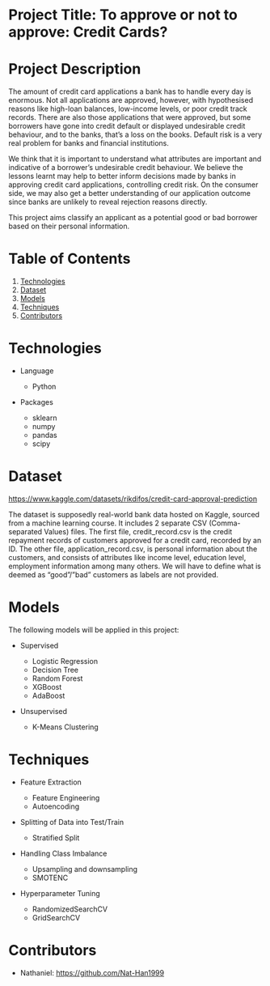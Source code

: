 # Project Title: To approve or not to approve: Credit Cards?


# Project Description

The amount of credit card applications a bank has to handle every day is enormous. Not all applications are approved, however, with hypothesised reasons like high-loan balances, low-income levels, or poor credit track records. There are also those applications that were approved, but some borrowers have gone into credit default or displayed undesirable credit behaviour, and to the banks, that’s a loss on the books. Default risk is a very real problem for banks and financial institutions.

We think that it is important to understand what attributes are important and indicative of a borrower’s undesirable credit behaviour. We believe the lessons learnt may help to better inform decisions made by banks in approving credit card applications, controlling credit risk. On the consumer side, we may also get a better understanding of our application outcome since banks are unlikely to reveal rejection reasons directly.

This project aims classify an applicant as a potential good or bad borrower based on their personal information.


# Table of Contents
1. [Technologies](#technologies)
2. [Dataset](#dataset)
3. [Models](#models)
4. [Techniques](#techniques)
5. [Contributors](#contributors)

# Technologies
* Language
  * Python

* Packages
  * sklearn
  * numpy
  * pandas
  * scipy

# Dataset
https://www.kaggle.com/datasets/rikdifos/credit-card-approval-prediction

The dataset is supposedly real-world bank data hosted on Kaggle, sourced from a machine learning course. It includes 2 separate CSV (Comma-separated Values) files. The first file, credit_record.csv is the credit repayment records of customers approved for a credit card, recorded by an ID. The other file, application_record.csv, is personal information about the customers, and consists of attributes like income level, education level, employment information among many others. We will have to define what is deemed as “good”/”bad” customers as labels are not provided.

# Models

The following models will be applied in this project:

* Supervised
  * Logistic Regression
  * Decision Tree
  * Random Forest
  * XGBoost
  * AdaBoost
  
* Unsupervised
  * K-Means Clustering

# Techniques

* Feature Extraction
  * Feature Engineering
  * Autoencoding

* Splitting of Data into Test/Train
  * Stratified Split

* Handling Class Imbalance
  * Upsampling and downsampling
  * SMOTENC

* Hyperparameter Tuning
  * RandomizedSearchCV
  * GridSearchCV

# Contributors

* Nathaniel: https://github.com/Nat-Han1999
